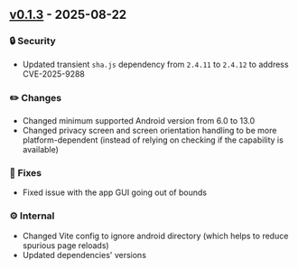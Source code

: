 ## [v0.1.3](https://github.com/PhotonicGluon/Excalibur/tree/v0.1.3) - 2025-08-22

### 🔒 Security

- Updated transient `sha.js` dependency from `2.4.11` to `2.4.12` to address CVE-2025-9288

### ✏️ Changes

- Changed minimum supported Android version from 6.0 to 13.0
- Changed privacy screen and screen orientation handling to be more platform-dependent (instead of relying on checking if the capability is available)

### 🔧 Fixes

- Fixed issue with the app GUI going out of bounds

### ⚙️ Internal

- Changed Vite config to ignore android directory (which helps to reduce spurious page reloads)
- Updated dependencies' versions
